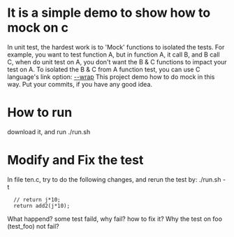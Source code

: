 # It is a simple demo to show how to mock on c
In unit test, the hardest work is to 'Mock' functions to isolated the tests. For example, you want to test function A, but in function A, it call B, and B call C, when do unit test on A, you don't want the B & C functions to impact your test on A. To isolated the B & C from A function test, you can use C language's link option: [--wrap](https://sourceware.org/binutils/docs/ld/Options.html)
This project demo how to do mock in this way. Put your commits, if you have any good idea.
# How to run
download it, and run ./run.sh 
# Modify and Fix the test
In file ten.c, try to do the following changes, and rerun the  test by:  ./run.sh -t
```
  // return j*10;
  return add2(j*10);
```
What happend? some test faild, why fail? how to fix it?
Why the test on foo (test_foo) not fail?